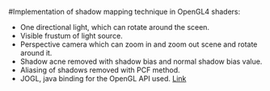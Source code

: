 #Implementation of shadow mapping technique in OpenGL4 shaders:
* One directional light, which can rotate around the sceen.
* Visible frustum of light source.
* Perspective camera which can zoom in and zoom out scene and rotate around it.
* Shadow acne removed with shadow bias and normal shadow bias value.
* Aliasing of shadows removed with PCF method.
* JOGL, java binding for the OpenGL API used. [Link](http://jogamp.org/ "JOML")